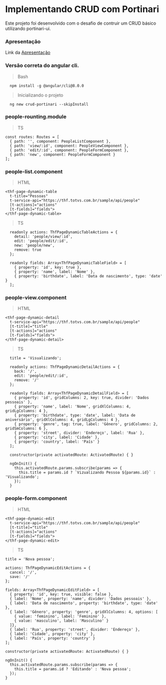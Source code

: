 # Implementando CRUD com Portinari

Este projeto foi desenvolvido com o desafio de contruir um CRUD básico utilizando portinari-ui.

### Apresentação

Link da [Apresentação](https://drive.google.com/file/d/10l3WWkuAxJavu8F_EMtrQDVztQHgfxcn/view?usp=sharing)

### Versão correta do angular cli.

> Bash

```
  npm install -g @angular/cli@8.0.0
```

> Inicializando o projeto

```
  ng new crud-portinari --skipInstall
```

### people-rounting.module

> TS
```
const routes: Routes = [
  { path: '', component: PeopleListComponent },
  { path: 'view/:id', component: PeopleViewComponent },
  { path: 'edit/:id', component: PeopleFormComponent },
  { path: 'new', component: PeopleFormComponent }
];
```

### people-list.component

> HTML
```
<thf-page-dynamic-table
  t-title="Pessoas"
  t-service-api="https://thf.totvs.com.br/sample/api/people"
  [t-actions]="actions"
  [t-fields]="fields">
</thf-page-dynamic-table>
```

> TS
```
  readonly actions: ThfPageDynamicTableActions = {
    detail: 'people/view/:id',
    edit: 'people/edit/:id',
    new: 'people/new',
    remove: true
  };

  readonly fields: Array<ThfPageDynamicTableField> = [
    { property: 'id', key: true },
    { property: 'name', label: 'Nome' },
    { property: 'birthdate', label: 'Data de nascimento', type: 'date' }
  ];

```

### people-view.component

> HTML
```
<thf-page-dynamic-detail
  t-service-api="https://thf.totvs.com.br/sample/api/people"
  [t-title]="title"
  [t-actions]="actions"
  [t-fields]="fields">
</thf-page-dynamic-detail>
```

> TS
```
  title = 'Visualizando';

  readonly actions: ThfPageDynamicDetailActions = {
    back: '/',
    edit: 'people/edit/:id',
    remove: '/'
  };

  readonly fields: Array<ThfPageDynamicDetailField> = [
    { property: 'id', gridColumns: 2, key: true, divider: 'Dados pessoais' },
    { property: 'name', label: 'Nome', gridXlColumns: 4, gridLgColumns: 4 },
    { property: 'birthdate', type: 'date', label: 'Data de aniversário', gridXlColumns: 4, gridLgColumns: 4 },
    { property: 'genre', tag: true, label: 'Gênero', gridColumns: 2, gridSmColumns: 6 },
    { property: 'street', divider: 'Endereço', label: 'Rua' },
    { property: 'city', label: 'Cidade' },
    { property: 'country', label: 'País' }
  ];

  constructor(private activatedRoute: ActivatedRoute) { }

  ngOnInit() {
    this.activatedRoute.params.subscribe(params => {
      this.title = params.id ? `Vizualizando Pessoa ${params.id}` : 'Visualizando';
    });
  }
```

### people-form.component

> HTML
```
<thf-page-dynamic-edit
  t-service-api="https://thf.totvs.com.br/sample/api/people"
  [t-title]="title"
  [t-actions]="actions"
  [t-fields]="fields">
</thf-page-dynamic-edit>
```

> TS
```
title = 'Nova pessoa';

actions: ThfPageDynamicEditActions = {
  cancel: '/',
  save: '/'
};

fields: Array<ThfPageDynamicEditField> = [
  { property: 'id', key: true, visible: false },
  { label: 'Nome', property: 'name', divider: 'Dados pessoais' },
  { label: 'Data de nascimento', property: 'birthdate', type: 'date' },
  { label: 'Gênero', property: 'genre', gridXlColumns: 4, options: [
    { value: 'feminino', label: 'Feminino' },
    { value: 'masculino', label: 'Masculino' }
  ]},
  { label: 'Rua', property: 'street', divider: 'Endereço' },
  { label: 'Cidade', property: 'city' },
  { label: 'País', property: 'country' }
];

constructor(private activatedRoute: ActivatedRoute) { }

ngOnInit() {
  this.activatedRoute.params.subscribe(params => {
    this.title = params.id ? 'Editando' : 'Nova pessoa';
  });
}

```

